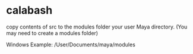 # calabash
copy contents of src to the modules folder your user Maya directory. (You may need to create a modules folder)

Windows Example: /User/Documents/maya/modules

